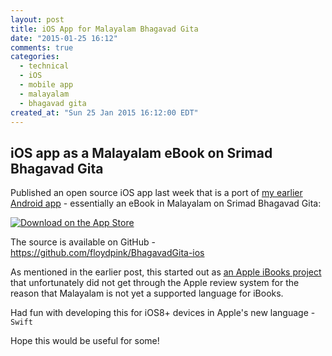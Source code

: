 ```yaml
---
layout: post
title: iOS App for Malayalam Bhagavad Gita
date: "2015-01-25 16:12"
comments: true
categories:
  - technical
  - iOS
  - mobile app
  - malayalam
  - bhagavad gita
created_at: "Sun 25 Jan 2015 16:12:00 EDT"
---
```


## iOS app as a Malayalam eBook on Srimad Bhagavad Gita

Published an open source iOS app last week that is a port of [my earlier Android app](http://www.harimenon.com/blog/2014/09/10/android-app-for-malayalam-bhagavad-gita/) - essentially an eBook in Malayalam on Srimad Bhagavad Gita:

[![Download on the App Store](http://floydpink.github.io/BhagavadGita/images/app-store.png)](https://itunes.apple.com/us/app/bhagavad-gita-malayalam/id953008948?mt=8&uo=4)

The source is available on GitHub - https://github.com/floydpink/BhagavadGita-ios

As mentioned in the earlier post, this started out as [an Apple iBooks project](https://github.com/floydpink/BhagavadGita/tree/apple-ibooks) that unfortunately did not get through the Apple review system for the reason that Malayalam is not yet a supported language for iBooks.

Had fun with developing this for iOS8+ devices in Apple's new language - `Swift`

Hope this would be useful for some!
